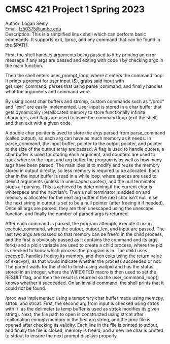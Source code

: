 # CMSC 421 Project 1 Spring 2023
Author: Logan Seely  
Email: lz50375@umbc.edu  
Description: This is a simplified linux shell which can perform basic commands. It supports exit, /proc,
and any command that can be found in the $PATH.

First, the shell handles arguments being passed to it by printing an error message if any args are passed
and exiting with code 1 by checking argc in the main function.

Then the shell enters user_prompt_loop, where it enters the command loop:
It prints a prompt for user input ($), grabs said input with get_user_command, parses that using
parse_command, and finally handles what the arguments and command were.

By using const char buffers and strcmp, custom commands such as "/proc" and "exit" are easily implemented.
User input is stored in a char buffer that gets dynamically (re)allocated memory to store functionally
infinite characters, and flags are used to leave the command loop (exit the shell) and then exit with a
given code.

A double char pointer is used to store the args parsed from parse_command (called output), so each arg can
have as much memory as it needs. In parse_command, the input buffer, pointer to the output pointer,
and pointer to the size of the output array are passed. A flag is used to handle quotes, a char buffer is
used for storing each argument, and counters are used to track where in the input and arg buffer the
program is as well as how many args have been parsed. The main idea is to modify and reuse the memory
stored in output directly, so less memory is required to be allocated. Each char in the input buffer is
read in a while loop, where spaces are used to delimit arguments (unless in unescaped quotes), and the null
terminator stops all parsing. This is achieved by determining if the current char is whitespace and the
next isn't. Then a null terminator is added on and memory is allocated for the next arg buffer if the next
char isn't null, else the next string in output is set to be a null pointer (after freeing it if needed).
Once all args are parsed, they are then unescaped using the unescape function, and finally the number of
parsed args is returned.

After each command is parsed, the program attempts execute it using execute_command, where the output,
output_len, and input are passed. The last two args are passed so that memory can be free'd in the child
process, and the first is obviously passed as it contains the command and its args. fork() and a pid_t
variable are used to create a child process, where the pid is checked to know which process the
program is in. The child uses execvp(), handles freeing its memory, and then exits using the return value
of execvp(), as that would indicate whether the process succeeded or not. The parent waits for the child to
finish using waitpid and has the status stored in an integer, where the WIFEXITED macro is then used to
set the RESULT flag, and then the result is returned so the user_command_loop() knows whether it succeeded.
On an invalid command, the shell prints that it could not be found.


/proc was implemented using a temporary char buffer made using memcpy, strtok, and strcat. First, the
second arg from input is checked using strtok with '/' as the delimeter (a temp buffer is used as strtok
modifies its given string). Next, the file path to open is constructed using strcat after reallocating
enough memory in the first arg string, and the proc file is opened after checking its validity. Each line
in the file is printed to stdout, and finally the file is closed, memory is free'd, and a newline char is
printed to stdout to ensure the next prompt displays properly.
